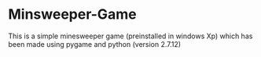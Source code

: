 # Minsweeper-Game

This is a simple minesweeper game (preinstalled in windows Xp) which has been made using pygame and python (version 2.7.12)
